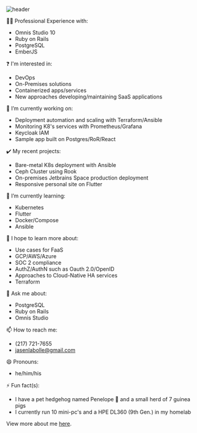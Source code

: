 ![header](https://capsule-render.vercel.app/api?type=waving&animation=fadeIn&text=Jasen%20LaBolle&fontSize=50&fontAlign=19&fontAlignY=21&desc=Full%20Stack%20Developer&descSize=20&descAlign=27&descAlignY=42&color=0:33FFF8,100:33A0FF&height=150)

🧑‍💻 Professional Experience with:
- Omnis Studio 10
- Ruby on Rails
- PostgreSQL
- EmberJS

:question: I'm interested in:
- DevOps
- On-Premises solutions
- Containerized apps/services
- New approaches developing/maintaining SaaS applications

🚀 I’m currently working on:
- Deployment automation and scaling with Terraform/Ansible
- Monitoring K8's services with Prometheus/Grafana 
- Keycloak IAM
- Sample app built on Postgres/RoR/React

:heavy_check_mark: My recent projects:
- Bare-metal K8s deployment with Ansible
- Ceph Cluster using Rook
- On-premises Jetbrains Space production deployment
- Responsive personal site on Flutter

🌱 I’m currently learning:
- Kubernetes
- Flutter
- Docker/Compose
- Ansible

🔭 I hope to learn more about:
- Use cases for FaaS
- GCP/AWS/Azure
- SOC 2 compliance
- AuthZ/AuthN such as Oauth 2.0/OpenID
- Approaches to Cloud-Native HA services
- Terraform

💬 Ask me about: 
- PostgreSQL
- Ruby on Rails
- Omnis Studio

📫 How to reach me: 
- (217) 721-7655 
- jasenlabolle@gmail.com

😄 Pronouns: 
- he/him/his

⚡ Fun fact(s): 
- I have a pet hedgehog named Penelope 🦔 and a small herd of 7 guinea pigs
- I currently run 10 mini-pc's and a HPE DL360 (9th Gen.) in my homelab

View more about me [here](jlaboll.dev).
